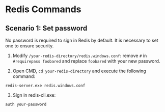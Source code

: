# Redis Commands

## Scenario 1: Set password

No password is required to sign in Redis by default. It is necessary to set one to ensure security.

1. Modify `/your-redis-directory/redis.windows.conf`: remove `#` in `#requirepass foobared` and replace `foobared` with your new password.

2. Open CMD, `cd your-redis-directory` and execute the following command:
```
redis-server.exe redis.windows.conf
```

3. Sign in redis-cli.exe:
```
auth your-password
```